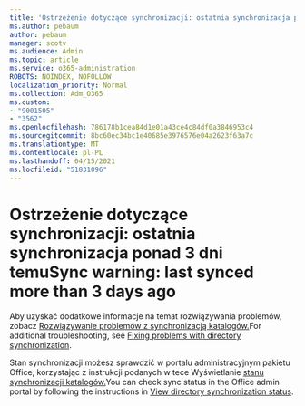 ```yaml
---
title: 'Ostrzeżenie dotyczące synchronizacji: ostatnia synchronizacja ponad 3 dni temu'
ms.author: pebaum
author: pebaum
manager: scotv
ms.audience: Admin
ms.topic: article
ms.service: o365-administration
ROBOTS: NOINDEX, NOFOLLOW
localization_priority: Normal
ms.collection: Adm_O365
ms.custom:
- "9001505"
- "3562"
ms.openlocfilehash: 786178b1cea84d1e01a43ce4c84df0a3846953c4
ms.sourcegitcommit: 8bc60ec34bc1e40685e3976576e04a2623f63a7c
ms.translationtype: MT
ms.contentlocale: pl-PL
ms.lasthandoff: 04/15/2021
ms.locfileid: "51831096"
---
```

# <a name="sync-warning-last-synced-more-than-3-days-ago"></a><span data-ttu-id="6bcd6-102">Ostrzeżenie dotyczące synchronizacji: ostatnia synchronizacja ponad 3 dni temu</span><span class="sxs-lookup"><span data-stu-id="6bcd6-102">Sync warning: last synced more than 3 days ago</span></span>

<span data-ttu-id="6bcd6-103">Aby uzyskać dodatkowe informacje na temat rozwiązywania problemów, zobacz [Rozwiązywanie problemów z synchronizacją katalogów.](https://docs.microsoft.com/office365/enterprise/fix-problems-with-directory-synchronization)</span><span class="sxs-lookup"><span data-stu-id="6bcd6-103">For additional troubleshooting, see [Fixing problems with directory synchronization](https://docs.microsoft.com/office365/enterprise/fix-problems-with-directory-synchronization).</span></span>

<span data-ttu-id="6bcd6-104">Stan synchronizacji możesz sprawdzić w portalu administracyjnym pakietu Office, korzystając z instrukcji podanych w tece Wyświetlanie [stanu synchronizacji katalogów.](https://docs.microsoft.com/office365/enterprise/view-directory-synchronization-status)</span><span class="sxs-lookup"><span data-stu-id="6bcd6-104">You can check sync status in the Office admin portal by following the instructions in [View directory synchronization status](https://docs.microsoft.com/office365/enterprise/view-directory-synchronization-status).</span></span>

